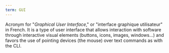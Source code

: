 ```yaml
---
term: GUI
---
```


Acronym for "*Graphical User Interface*," or "interface graphique utilisateur" in French. It is a type of user interface that allows interaction with software through interactive visual elements (buttons, icons, images, windows...) and favors the use of pointing devices (the mouse) over text commands as with the CLI.